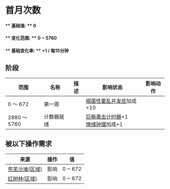 # 首月次数  
#### ** 基础值: ** 0   
#### ** 变化范围: ** 0 ~ 5760  
#### ** 基础变化率: ** +1 / 每15分钟  
## 阶段  
范围  |  名称  |  描述  |  影响状态  |  影响动作  
----  |  ----  |  ----  |  ----  |  ----  
0 ～ 672  |  第一周  |    |  [细菌性霍乱并发症](BacteriaCholeraPackage.md)加成+10  |    
2880 ～ 5760  |  计数器就绪  |    |  [巨蜥袭击计时器](MonitorRaidCounter.md)+1<br>[情绪钟摆](MoodOscillator.md)加成+1  |    
## 被以下操作需求  
来源  |  操作  |  值  
----  |  ----  |  ----  
[荒芜沙滩(区域)](DesolateBeach.md)  |  影响  |  0 ~ 672  
[红树林(区域)](Mangroves.md)  |  影响  |  0 ~ 672  
